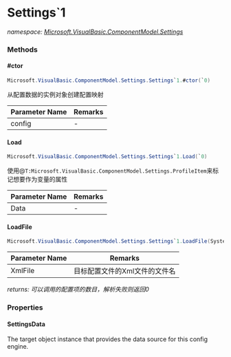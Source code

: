 ﻿# Settings`1
_namespace: <a href="#" onClick="load('/docs/Microsoft.VisualBasic.ComponentModel.Settings/index.md')">Microsoft.VisualBasic.ComponentModel.Settings</a>_





### Methods

#### #ctor
```csharp
Microsoft.VisualBasic.ComponentModel.Settings.Settings`1.#ctor(`0)
```
从配置数据的实例对象创建配置映射

|Parameter Name|Remarks|
|--------------|-------|
|config|-|


#### Load
```csharp
Microsoft.VisualBasic.ComponentModel.Settings.Settings`1.Load(`0)
```
使用@``T:Microsoft.VisualBasic.ComponentModel.Settings.ProfileItem``来标记想要作为变量的属性

|Parameter Name|Remarks|
|--------------|-------|
|Data|-|


#### LoadFile
```csharp
Microsoft.VisualBasic.ComponentModel.Settings.Settings`1.LoadFile(System.String,System.Action{`0,System.String})
```


|Parameter Name|Remarks|
|--------------|-------|
|XmlFile|目标配置文件的Xml文件的文件名|


_returns: 可以调用的配置项的数目，解析失败则返回0_


### Properties

#### SettingsData
The target object instance that provides the data source for this config engine.
